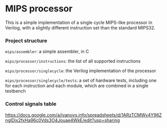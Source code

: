 # MIPS processor
This is a simple implementation of a single cycle MIPS-like processor in Verilog, with a slightly different instruction set than the standard MIPS32.
### Project structure
`mips/assembler`: a simple assembler, in C

`mips/processor/instructions`: the list of all supported instructions

`mips/processor/singlecycle`: the Verilog implementation of the processor

`mips/processor/singlecycle/tests`: a set of hardware tests, including one for each instruction and each module, which are combined in a single testbench

### Control signals table
https://docs.google.com/a/ivanovs.info/spreadsheets/d/1ARzTCMWv4Y96ZnglDix2fxHa96c0Vds3O4Jouae4WkE/edit?usp=sharing
